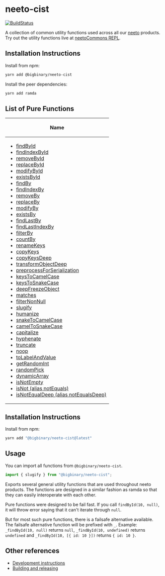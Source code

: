 # neeto-cist

[![BuildStatus](https://neeto-engineering.neetoci.com/badges/neeto-cist/workflows/default.svg)](https://neeto-engineering.neetoci.com/projects/neeto-cist)

A collection of common utility functions used across all our
[neeto](https://neeto.com) products. Try out the utility functions live at
[neetoCommons REPL](https://neeto-cist.neeto.com/).

## Installation Instructions

Install from npm:

```bash
yarn add @bigbinary/neeto-cist
```

Install the peer dependencies:

```bash
yarn add ramda
```

## List of Pure Functions

<table>
<thead>
<tr>
<th>

Name

</th>
</tr>
</thead>
<tbody>
<tr></tr>
<tr></tr>
<tr>
<td style="vertical-align: top;">

- [findById](./docs/pure/arrays.md#findbyid)
- [findIndexById](./docs/pure/arrays.md#findindexbyid)
- [removeById](./docs/pure/arrays.md#removebyid)
- [replaceById](./docs/pure/arrays.md#replacebyid)
- [modifyById](./docs/pure/arrays.md#modifybyid)
- [existsById](./docs/pure/arrays.md#existsbyid)
- [findBy](./docs/pure/arrays.md#findby)
- [findIndexBy](./docs/pure/arrays.md#findindexby)
- [removeBy](./docs/pure/arrays.md#removeby)
- [replaceBy](./docs/pure/arrays.md#replaceby)
- [modifyBy](./docs/pure/arrays.md#modifyby)
- [existsBy](./docs/pure/arrays.md#existsby)
- [findLastBy](./docs/pure/arrays.md#findlastby)
- [findLastIndexBy](./docs/pure/arrays.md#findlastindexby)
- [filterBy](./docs/pure/arrays.md#filterby)
- [countBy](./docs/pure/arrays.md#countby)
- [renameKeys](./docs/pure/arrays.md#renamekeys)
- [copyKeys](./docs/pure/arrays.md#copykeys)
- [copyKeysDeep](./docs/pure/arrays.md#copykeysdeep)
- [transformObjectDeep](./docs/pure/objects.md#transformobjectdeep)
- [preprocessForSerialization](./docs/pure/objects.md#preprocessforserialization)
- [keysToCamelCase](./docs/pure/objects.md#keystocamelcase)
- [keysToSnakeCase](./docs/pure/objects.md#keystosnakecase)
- [deepFreezeObject](./docs/pure/objects.md#deepfreezeobject)
- [matches](./docs/pure/objects.md#matches)
- [filterNonNull](./docs/pure/objects.md#filternonnull)
- [slugify](./docs/pure/strings.md#slugify)
- [humanize](./docs/pure/strings.md#humanize)
- [snakeToCamelCase](./docs/pure/strings.md#snaketocamelcase)
- [camelToSnakeCase](./docs/pure/strings.md#cameltosnakecase)
- [capitalize](./docs/pure/strings.md#capitalize)
- [hyphenate](./docs/pure/strings.md#hyphenate)
- [truncate](./docs/pure/strings.md#truncate)
- [noop](./docs/pure/general.md#noop)
- [toLabelAndValue](./docs/pure/general.md#tolabelandvalue)
- [getRandomInt](./docs/pure/general.md#getrandomint)
- [randomPick](./docs/pure/general.md#randompick)
- [dynamicArray](./docs/pure/general.md#dynamicarray)
- [isNotEmpty](./docs/pure/general.md#isnotempty)
- [isNot (alias notEquals)](./docs/pure/general.md#isnot_alias_notequals)
- [isNotEqualDeep (alias notEqualsDeep)](./docs/pure/general.md#isnotequaldeep_alias_notequalsdeep)

</td>
</tr>

<tr></tr>
</tbody>
</table>

## Installation Instructions

Install from npm:

```bash
yarn add "@bigbinary/neeto-cist@latest"
```

## Usage

You can import all functions from `@bigbinary/neeto-cist`.

```js
import { slugify } from "@bigbinary/neeto-cist";
```

Exports several general utility functions that are used throughout neeto
products. The functions are designed in a similar fashion as ramda so that they
can easily interoperate with each other.

Pure functions were designed to be fail fast. If you call `findById(10, null)`,
it will throw error saying that it can't iterate through `null`.

But for most such pure functions, there is a failsafe alternative available. The
failsafe alternative function will be prefixed with `_`. Example:
`_findById(10, null)` returns `null`, `_findById(10, undefined)` returns
`undefined` and `_findById(10, [{ id: 10 }])` returns `{ id: 10 }`.

## Other references

- [Development instructions](./docs/general/development-instructions.md)
- [Building and releasing](./docs/general/building-and-releasing.md)
